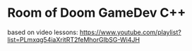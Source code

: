 
# Room of Doom GameDev C++

based on video lessons: https://www.youtube.com/playlist?list=PLmxqg54iaXritRT2feMhorGIbSG-Wi4JH

